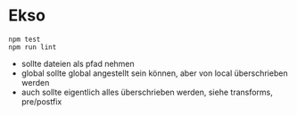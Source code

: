# Ekso

    npm test
    npm run lint

- sollte dateien als pfad nehmen
- global sollte global angestellt sein können, aber von local überschrieben werden
- auch sollte eigentlich alles überschrieben werden, siehe transforms, pre/postfix
